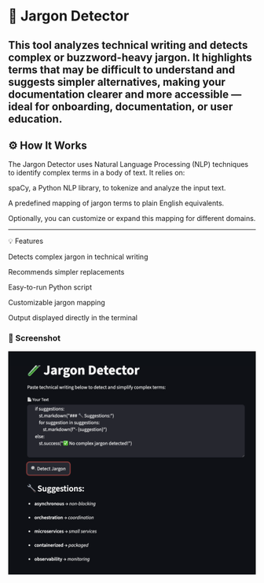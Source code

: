 # 🧪 Jargon Detector

This tool analyzes technical writing and detects complex or buzzword-heavy jargon. It highlights terms that may be difficult to understand and suggests simpler alternatives, making your documentation clearer and more accessible — ideal for onboarding, documentation, or user education.
---

## ⚙️ How It Works

The Jargon Detector uses Natural Language Processing (NLP) techniques to identify complex terms in a body of text. It relies on:

spaCy, a Python NLP library, to tokenize and analyze the input text.

A predefined mapping of jargon terms to plain English equivalents.

Optionally, you can customize or expand this mapping for different domains.

---

💡 Features

Detects complex jargon in technical writing

Recommends simpler replacements

Easy-to-run Python script

Customizable jargon mapping

Output displayed directly in the terminal



### 📸 Screenshot

![Jargon Detector Screenshot](screenshot.png)
